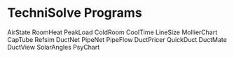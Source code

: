 # TechniSolve Programs

AirState
RoomHeat
PeakLoad
ColdRoom
CoolTime
LineSize
MollierChart
CapTube
Refsim
DuctNet
PipeNet
PipeFlow
DuctPricer
QuickDuct
DuctMate
DuctView
SolarAngles
PsyChart

